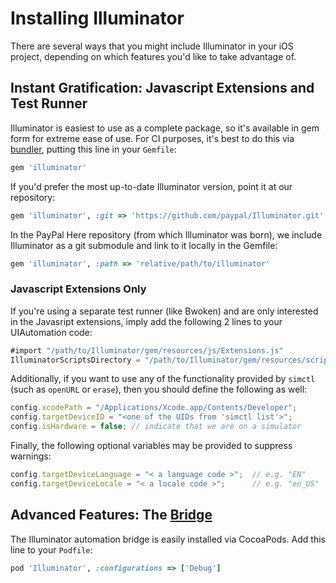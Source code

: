 Installing Illuminator
======================

There are several ways that you might include Illuminator in your iOS project, depending on which features you'd like to take advantage of.


Instant Gratification: Javascript Extensions and Test Runner
------------------------------------------------------------

Illuminator is easiest to use as a complete package, so it's available in gem form for extreme ease of use.  For CI purposes, it's best to do this via [bundler](http://bundler.io/), putting this line in your `Gemfile`:

```ruby
gem 'illuminator'
```

If you'd prefer the most up-to-date Illuminator version, point it at our repository:

```ruby
gem 'illuminator', :git => 'https://github.com/paypal/Illuminator.git'
```

In the PayPal Here repository (from which Illuminator was born), we include Illuminator as a git submodule and link to it locally in the Gemfile:

```ruby
gem 'illuminator', :path => 'relative/path/to/illuminator'
```


### Javascript Extensions Only

If you're using a separate test runner (like Bwoken) and are only interested in the Javasript extensions, imply add the following 2 lines to your UIAutomation code:

```javascript
#import "/path/to/Illuminator/gem/resources/js/Extensions.js"
IlluminatorScriptsDirectory = "/path/to/Illuminator/gem/resources/scripts";
```

Additionally, if you want to use any of the functionality provided by `simctl` (such as `openURL` or `erase`), then you should define the following as well:

```javascript
config.xcodePath = "/Applications/Xcode.app/Contents/Developer";
config.targetDeviceID = "<one of the UIDs from 'simctl list'>";
config.isHardware = false; // indicate that we are on a simulator
```

Finally, the following optional variables may be provided to suppress warnings:

```javascript
config.targetDeviceLanguage = "< a language code >";  // e.g. "EN"
config.targetDeviceLocale = "< a locale code >";      // e.g. "en_US"
```


Advanced Features: The [Bridge](Bridge.md)
------------------------------------------

The Illuminator automation bridge is easily installed via CocoaPods.  Add this line to your `Podfile`:

```ruby
pod 'Illuminator', :configurations => ['Debug']
```
